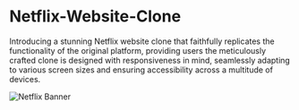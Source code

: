 # Netflix-Website-Clone
Introducing a stunning Netflix website clone that faithfully replicates the functionality of the original platform, providing users the meticulously crafted clone is designed with responsiveness in mind, seamlessly adapting to various screen sizes and ensuring accessibility across a multitude of devices.





![Netflix Banner](https://github.com/Sakethphaneendra/Netflix-Website-Clone/assets/71480116/abab0b80-6a01-4d65-a2be-aa683af1a08e)

